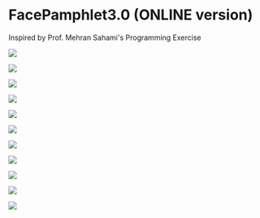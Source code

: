 # FacePamphlet3.0 (ONLINE version)

Inspired by Prof. Mehran Sahami's Programming Exercise

![](https://github.com/melvincabatuan/FacePamphlet3.0/blob/master/capture/captue1.png)

![](https://github.com/melvincabatuan/FacePamphlet3.0/blob/master/capture/captue2.png)

![](https://github.com/melvincabatuan/FacePamphlet3.0/blob/master/capture/captue3.png)

![](https://github.com/melvincabatuan/FacePamphlet3.0/blob/master/capture/captue4.png)

![](https://github.com/melvincabatuan/FacePamphlet3.0/blob/master/capture/captue5.png)

![](https://github.com/melvincabatuan/FacePamphlet3.0/blob/master/capture/captue6.png)

![](https://github.com/melvincabatuan/FacePamphlet3.0/blob/master/capture/captue7.png)

![](https://github.com/melvincabatuan/FacePamphlet3.0/blob/master/capture/captue8.png)

![](https://github.com/melvincabatuan/FacePamphlet3.0/blob/master/capture/captue9.png)

![](https://github.com/melvincabatuan/FacePamphlet3.0/blob/master/capture/captue10.png)

![](https://github.com/melvincabatuan/FacePamphlet3.0/blob/master/capture/captue11.png)
